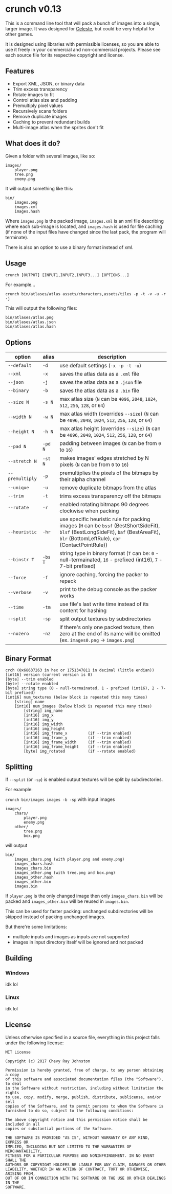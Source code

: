 # crunch v0.13

This is a command line tool that will pack a bunch of images into a single, larger image. It was designed for [Celeste](http://www.celestegame.com/), but could be very helpful for other games.

It is designed using libraries with permissible licenses, so you are able to use it freely in your commercial and non-commercial projects. Please see each source file for its respective copyright and license.

## Features

- Export XML, JSON, or binary data
- Trim excess transparency
- Rotate images to fit
- Control atlas size and padding
- Premultiply pixel values
- Recursively scans folders
- Remove duplicate images
- Caching to prevent redundant builds
- Multi-image atlas when the sprites don't fit

## What does it do?

Given a folder with several images, like so:

```text
images/
    player.png
    tree.png
    enemy.png
```

It will output something like this:

```text
bin/
    images.png
    images.xml
    images.hash
```

Where `images.png` is the packed image, `images.xml` is an xml file describing where each sub-image is located, and `images.hash` is used for file caching (if none of the input files have changed since the last pack, the program will terminate).

There is also an option to use a binary format instead of xml.

## Usage

`crunch [OUTPUT] [INPUT1,INPUT2,INPUT3...] [OPTIONS...]`

For example...

`crunch bin/atlases/atlas assets/characters,assets/tiles -p -t -v -u -r -j`

This will output the following files:

```text
bin/atlases/atlas.png
bin/atlases/atlas.json
bin/atlases/atlas.hash
```

## Options

| option          | alias           | description     |
| --------------- | --------------- | --------------- |
| `--default`     | `-d`            | use default settings (`-x -p -t -u`) |
| `--xml`         | `-x`            | saves the atlas data as a `.xml` file |
| `--json`        | `-j`            | saves the atlas data as a `.json` file |
| `--binary`      | `-b`            | saves the atlas data as a `.bin` file |
| `--size N`      | `-s N`          | max atlas size (`N` can be `4096`, `2048`, `1024`, `512`, `256`, `128`, or `64`) |
| `--width N`     | `-w N`          | max atlas width (overrides `--size`) (`N` can be `4096`, `2048`, `1024`, `512`, `256`, `128`, or `64`) |
| `--height N`    | `-h N`          | max atlas height (overrides `--size`) (`N` can be `4096`, `2048`, `1024`, `512`, `256`, `128`, or `64`) |
| `--pad N`       | `-pd N`         | padding between images (`N` can be from `0` to `16`) |
| `--stretch N`   | `-st N`         | makes images' edges stretched by N pixels (`N` can be from `0` to `16`) |
| `--premultiply` | `-p`            | premultiplies the pixels of the bitmaps by their alpha channel |
| `--unique`      | `-u`            | remove duplicate bitmaps from the atlas |
| `--trim`        | `-t`            | trims excess transparency off the bitmaps |
| `--rotate`      | `-r`            | enabled rotating bitmaps 90 degrees clockwise when packing |
| `--heuristic`   | `-hr`           | use specific heuristic rule for packing images (`H` can be `bssf` (BestShortSideFit), `blsf` (BestLongSideFit), `baf` (BestAreaFit), `blr` (BottomLeftRule), `cpr` (ContactPointRule)) |
| `--binstr T`    | `-bs T`         | string type in binary format (`T` can be: `0` - null-termainated, `16` - prefixed (int16), `7` - 7-bit prefixed) |
| `--force`       | `-f`            | ignore caching, forcing the packer to repack |
| `--verbose`     | `-v`            | print to the debug console as the packer works |
| `--time`        | `-tm`           | use file's last write time instead of its content for hashing |
| `--split`       | `-sp`           | split output textures by subdirectories |
| `--nozero`      | `-nz`           | if there's only one packed texture, then zero at the end of its name will be omitted (ex. `images0.png` -> `images.png`) |

## Binary Format

```text
crch (0x68637263 in hex or 1751347811 in decimal (little endian))
[int16] version (current version is 0)
[byte] --trim enabled
[byte] --rotate enabled
[byte] string type (0 - null-termainated, 1 - prefixed (int16), 2 - 7-bit prefixed)
[int16] num_textures (below block is repeated this many times)
    [string] name
    [int16] num_images (below block is repeated this many times)
        [string] img_name
        [int16] img_x
        [int16] img_y
        [int16] img_width
        [int16] img_height
        [int16] img_frame_x         (if --trim enabled)
        [int16] img_frame_y         (if --trim enabled)
        [int16] img_frame_width     (if --trim enabled)
        [int16] img_frame_height    (if --trim enabled)
        [byte] img_rotated          (if --rotate enabled)
```

## Splitting

If `--split` (or `-sp`) is enabled output textures will be split by subdirectories.

For example:

`crunch bin/images images -b -sp` with input images

```text
images/
    chars/
        player.png
        enemy.png
    other/
        tree.png
        box.png
```

will output

```text
bin/
    images_chars.png (with player.png and enemy.png)
    images_chars.hash
    images_chars.bin
    images_other.png (with tree.png and box.png)
    images_other.hash
    images_other.bin
    images.bin
```

If `player.png` is the only changed image then only `images_chars.bin` will be packed
and `images_other.bin`  will be reused in `images.bin`.

This can be used for faster packing: unchanged subdirectories will be skipped
instead of packing unchanged images.

But there're some limitations:

- multiple inputs and images as inputs are not supported
- images in input directory itself will be ignored and not packed

## Building

### Windows

idk lol

### Linux

idk lol

## License

Unless otherwise specified in a source file, everything in this project falls under the following license:

```text
MIT License

Copyright (c) 2017 Chevy Ray Johnston

Permission is hereby granted, free of charge, to any person obtaining a copy
of this software and associated documentation files (the "Software"), to deal
in the Software without restriction, including without limitation the rights
to use, copy, modify, merge, publish, distribute, sublicense, and/or sell
copies of the Software, and to permit persons to whom the Software is
furnished to do so, subject to the following conditions:

The above copyright notice and this permission notice shall be included in all
copies or substantial portions of the Software.

THE SOFTWARE IS PROVIDED "AS IS", WITHOUT WARRANTY OF ANY KIND, EXPRESS OR
IMPLIED, INCLUDING BUT NOT LIMITED TO THE WARRANTIES OF MERCHANTABILITY,
FITNESS FOR A PARTICULAR PURPOSE AND NONINFRINGEMENT. IN NO EVENT SHALL THE
AUTHORS OR COPYRIGHT HOLDERS BE LIABLE FOR ANY CLAIM, DAMAGES OR OTHER
LIABILITY, WHETHER IN AN ACTION OF CONTRACT, TORT OR OTHERWISE, ARISING FROM,
OUT OF OR IN CONNECTION WITH THE SOFTWARE OR THE USE OR OTHER DEALINGS IN THE
SOFTWARE.
```
